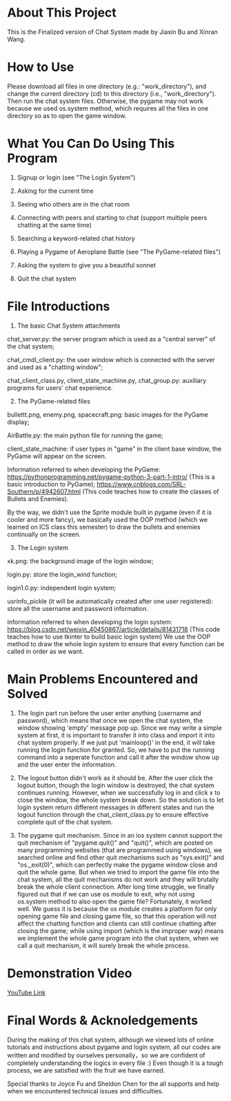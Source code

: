 # About This Project
This is the Finalized version of Chat System made by Jiaxin Bu and Xinran Wang.

# How to Use 
Please download all files in one directory (e.g.: "work_directory"), and change the current directory (cd) to this directory (i.e., "work_directory"). Then run the chat system files. Otherwise, the pygame may not work because we used os.system method, which requires all the files in one directory so as to open the game window.

# What You Can Do Using This Program
1. Signup or login (see "The Login System")

2. Asking for the current time

3. Seeing who others are in the chat room

4. Connecting with peers and starting to chat (support multiple peers chatting at the same time)

5. Searching a keyword-related chat history

6. Playing a Pygame of Aeroplane Battle (see "The PyGame-related files")

7. Asking the system to give you a beautiful sonnet

8. Quit the chat system

# File Introductions
1. The basic Chat System attachments

chat_server.py: the server program which is used as a "central server" of the chat system;

chat_cmdl_client.py: the user window which is connected with the server and used as a "chatting window"; 

chat_client_class.py, client_state_machine.py, chat_group.py: auxiliary programs for users' chat experience.

2. The PyGame-related files

bullettt.png, enemy.png, spacecraft.png: basic images for the PyGame display;

AirBattle.py: the main python file for running the game;

client_state_machine: if user types in "game" in the client base window, the PyGame will appear on the screen.

Information referred to when developing the PyGame: https://pythonprogramming.net/pygame-python-3-part-1-intro/ (This is a basic introduction to PyGame); https://www.cnblogs.com/SRL-Southern/p/4942607.html (This code teaches how to create the classes of Bullets and Enemies).

By the way, we didn't use the Sprite module built in pygame (even if it is cooler and more fancy), we basically used the OOP method (which we learned on ICS class this semester) to draw the bullets and enemies continually on the screen.

3. The Login system

xk.png: the background image of the login window;

login.py: store the login_wind function;

login1.0.py: independent login system;

usrinfo_pickle (it will be automatically created after one user registered): store all the username and password information.

Information referred to when developing the login system: https://blog.csdn.net/weixin_40450867/article/details/81431718 (This code teaches how to use tkinter to build basic login system) We use the OOP method to draw the whole login system to ensure that every function can be called in order as we want.

# Main Problems Encountered and Solved
1. The login part run before the user enter anything (username and password), which means that once we open the chat system, the window showing 'empty' message pop up. Since we may write a simple system at first, it is important to transfer it into class and import it into chat system properly. If we just put 'mainloop()' in the end, it will take running the login function for granted. So, we have to put the running command into a seperate function and call it after the window show up and the user enter the information.

2. The logout button didn't work as it should be. After the user click the logout button, though the login window is destroyed, the chat system continues running. However, when we successfully log in and click x to close the window, the whole system break down. So the solution is to let login system return different messages in different states and run the logout function through the chat_client_class.py to ensure effective complete quit of the chat system.

3. The pygame quit mechanism. Since in an ios system cannot support the quit mechanism of "pygame.quit()" and "quit()", which are posted on many programming websites (that are programmed using windows), we searched online and find other quit mechanisms such as "sys.exit()" and "os._exit(0)", which can perfectly make the pygame window close and quit the whole game. But when we tried to import the game file into the chat system, all the quit mechanisms do not work and they will brutally break the whole client connection. After long time struggle, we finally figured out that if we can use os module to exit, why not using os.system method to also open the game file? Fortunately, it worked well. We guess it is because the os module creates a platform for only opening game file and closing game file, so that this operation will not affect the chatting function and clients can still continue chatting after closing the game; while using import (which is the improper way) means we implement the whole game program into the chat system, when we call a quit mechanism, it will surely break the whole process.

# Demonstration Video
[YouTube Link](https://youtu.be/InnpIs0lSXQ)

# Final Words & Acknoledgements
During the making of this chat system, although we viewed lots of online tutorials and instructions about pygame and login system, all our codes are written and modified by ourselves personally，so we are confident of completely understanding the logics in every file :) Even though it is a tough process, we are satisfied with the fruit we have earned. 

Special thanks to Joyce Fu and Sheldon Chen for the all supports and help when we encountered technical issues and difficulties.
